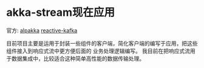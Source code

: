 # akka-stream现在应用

官方:
[alpakka](https://github.com/akka/alpakka)
[reactive-kafka](https://github.com/akka/reactive-kafka)

目前项目主要是运用于封装一些组件的客户端，简化客户端的编写于应用，把这些组件接入到响应式流中更方便后面的
业务处理逻辑编写。
我目前在把响应式流用于数据集成中，比较适合这种简单高性能的数据传输处理。